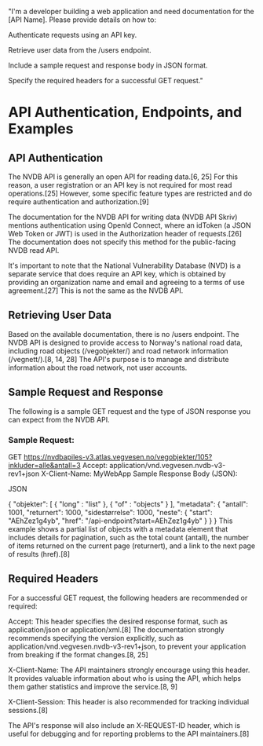 "I'm a developer building a web application and need documentation for the [API Name]. Please provide details on how to:



Authenticate requests using an API key.

Retrieve user data from the /users endpoint.

Include a sample request and response body in JSON format.

Specify the required headers for a successful GET request."



# API Authentication, Endpoints, and Examples
## API Authentication

The NVDB API is generally an open API for reading data.[6, 25] For this reason, a user registration or an API key is not required for most read operations.[25] However, some specific feature types are restricted and do require authentication and authorization.[9]

The documentation for the NVDB API for writing data (NVDB API Skriv) mentions authentication using OpenId Connect, where an idToken (a JSON Web Token or JWT) is used in the Authorization header of requests.[26] The documentation does not specify this method for the public-facing NVDB read API.

It's important to note that the National Vulnerability Database (NVD) is a separate service that does require an API key, which is obtained by providing an organization name and email and agreeing to a terms of use agreement.[27] This is not the same as the NVDB API.

## Retrieving User Data

Based on the available documentation, there is no /users endpoint. The NVDB API is designed to provide access to Norway's national road data, including road objects (/vegobjekter/) and road network information (/vegnett/).[8, 14, 28] The API's purpose is to manage and distribute information about the road network, not user accounts.

## Sample Request and Response

The following is a sample GET request and the type of JSON response you can expect from the NVDB API.

### Sample Request:

GET https://nvdbapiles-v3.atlas.vegvesen.no/vegobjekter/105?inkluder=alle&antall=3
Accept: application/vnd.vegvesen.nvdb-v3-rev1+json
X-Client-Name: MyWebApp
Sample Response Body (JSON):

JSON

{
  "objekter": [
    {
      "long" : "list"
    },
    {
      "of" : "objects"
    }
  ],
  "metadata": {
    "antall": 1001,
    "returnert": 1000,
    "sidestørrelse": 1000,
    "neste": {
      "start": "AEhZez1g4yb",
      "href": "/api-endpoint?start=AEhZez1g4yb"
    }
  }
}
This example shows a partial list of objects with a metadata element that includes details for pagination, such as the total count (antall), the number of items returned on the current page (returnert), and a link to the next page of results (href).[8]

## Required Headers

For a successful GET request, the following headers are recommended or required:

Accept: This header specifies the desired response format, such as application/json or application/xml.[8] The documentation strongly recommends specifying the version explicitly, such as application/vnd.vegvesen.nvdb-v3-rev1+json, to prevent your application from breaking if the format changes.[8, 25]

X-Client-Name: The API maintainers strongly encourage using this header. It provides valuable information about who is using the API, which helps them gather statistics and improve the service.[8, 9]

X-Client-Session: This header is also recommended for tracking individual sessions.[8]

The API's response will also include an X-REQUEST-ID header, which is useful for debugging and for reporting problems to the API maintainers.[8]
